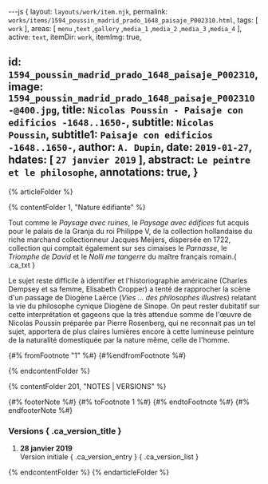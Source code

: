 ---js
{
  layout:    `layouts/work/item.njk`,
  permalink: `works/items/1594_poussin_madrid_prado_1648_paisaje_P002310.html`,
  tags:      [ `work` ],
  areas:     [ `menu` ,`text` ,`gallery` ,`media_1` ,`media_2` ,`media_3` ,`media_4` ],
  active:    `text`,
  itemDir:   `work`,
  itemImg:   true,
  
  id:        `1594_poussin_madrid_prado_1648_paisaje_P002310`,
  image:     `1594_poussin_madrid_prado_1648_paisaje_P002310-@400.jpg`,
  title:     `Nicolas Poussin - Paisaje con edificios -1648..1650-`,
  subtitle:  `Nicolas Poussin`,
  subtitle1: `Paisaje con edificios -1648..1650-`,
  author:    `A. Dupin`,
  date:      `2019-01-27`,
  hdates:    [ `27 janvier 2019` ],
  abstract:  `Le peintre et le philosophe`,
  annotations:  true,
}
---
[comment]: # (======== Article ========)

{% articleFolder %}

{% contentFolder 1, "Nature édifiante" %}

Tout comme le _Paysage avec ruines_, le _Paysage avec édifices_ fut acquis pour le palais de la Granja du roi Philippe V, de la collection hollandaise du riche marchand collectionneur Jacques Meijers, dispersée en 1722, collection qui comptait également sur ses cimaises le _Parnasse_, le _Triomphe de David_ et le _Nolli me tangerre_ du maître français romain.{ .ca_txt }

Le sujet reste difficile à identifier et l'historiographie américaine (Charles Dempsey et sa femme, Elisabeth Cropper) a tenté de rapprocher la scène d'un passage de Diogène Laërce (_Vies ... des philosophes illustres_) relatant la vie du philosophe cynique Diogène de Sinope. On peut rester dubitatif sur cette interprétation et gageons que la très attendue somme de l'œuvre de Nicolas Poussin préparée par Pierre Rosenberg, qui ne reconnait pas un tel sujet, apportera de plus claires lumières encore à cette lumineuse peinture de la naturalité domestiquée par la nature même, celle de l'homme.

{#% fromFootnote "1" %#}
{#%endfromFootnote %#}

{% endcontentFolder %}

[comment]: # (======== Footnotes ========)

{% contentFolder 201, "NOTES | VERSIONS" %}

{#% footerNote %#}
{#% toFootnote 1 %#}
{#% endtoFootnote %#}
{#% endfooterNote %#}

[comment]: # (======== Historique ========)

### Versions { .ca_version_title }

1. **28 janvier 2019**  
  Version initiale { .ca_version_entry }
{ .ca_version_list }

{% endcontentFolder %}
{% endarticleFolder %}
